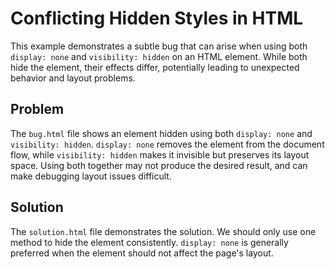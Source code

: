 # Conflicting Hidden Styles in HTML
This example demonstrates a subtle bug that can arise when using both `display: none` and `visibility: hidden` on an HTML element.  While both hide the element, their effects differ, potentially leading to unexpected behavior and layout problems.

## Problem

The `bug.html` file shows an element hidden using both `display: none` and `visibility: hidden`. `display: none` removes the element from the document flow, while `visibility: hidden` makes it invisible but preserves its layout space.  Using both together may not produce the desired result, and can make debugging layout issues difficult.

## Solution

The `solution.html` file demonstrates the solution.  We should only use one method to hide the element consistently.  `display: none` is generally preferred when the element should not affect the page's layout.